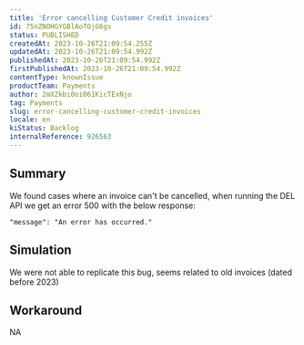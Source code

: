 ```yaml
---
title: 'Error cancelling Customer Credit invoices'
id: 75nZNOHGYGBlAoTOjG6gs
status: PUBLISHED
createdAt: 2023-10-26T21:09:54.255Z
updatedAt: 2023-10-26T21:09:54.992Z
publishedAt: 2023-10-26T21:09:54.992Z
firstPublishedAt: 2023-10-26T21:09:54.992Z
contentType: knownIssue
productTeam: Payments
author: 2mXZkbi0oi061KicTExNjo
tag: Payments
slug: error-cancelling-customer-credit-invoices
locale: en
kiStatus: Backlog
internalReference: 926563
---
```


## Summary


We found cases where an invoice can't be cancelled, when running the DEL API we get an error 500 with the below response:

`"message": "An error has occurred."`


##

## Simulation


We were not able to replicate this bug, seems related to old invoices (dated before 2023)


##

## Workaround


NA




